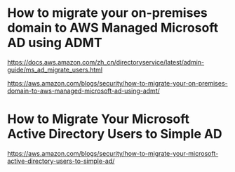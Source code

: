 # How to migrate your on-premises domain to AWS Managed Microsoft AD using ADMT

https://docs.aws.amazon.com/zh_cn/directoryservice/latest/admin-guide/ms_ad_migrate_users.html

https://aws.amazon.com/blogs/security/how-to-migrate-your-on-premises-domain-to-aws-managed-microsoft-ad-using-admt/

# How to Migrate Your Microsoft Active Directory Users to Simple AD

https://aws.amazon.com/blogs/security/how-to-migrate-your-microsoft-active-directory-users-to-simple-ad/